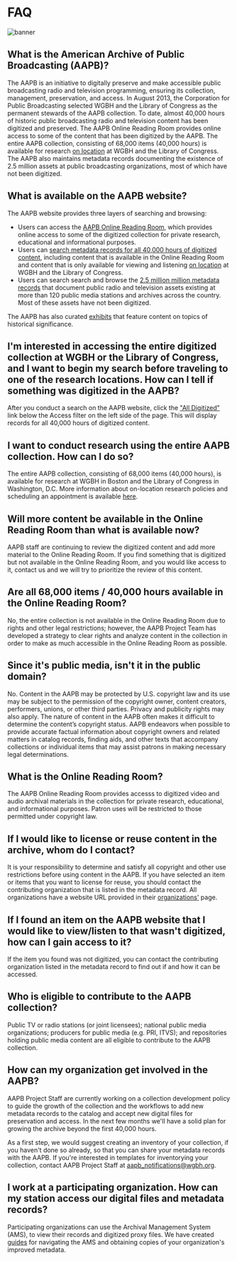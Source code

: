 # FAQ

![banner](/page-banners/banner2.jpg)

## What is the American Archive of Public Broadcasting (AAPB)?

The AAPB is an initiative to digitally preserve and make accessible 
public broadcasting radio and television programming, ensuring its collection, 
management, preservation, and access. In August 2013, the Corporation for 
Public Broadcasting selected WGBH and the Library of Congress as the permanent 
stewards of the AAPB collection. To date, almost 40,000 hours of historic public broadcasting radio and
television content has been digitized and preserved. The AAPB Online Reading Room provides online access to some of the content that has been digitized by the AAPB. The entire AAPB collection, consisting of 68,000 items (40,000 hours) is available for research [on location](/on-location) at WGBH and the Library of Congress. The AAPB also maintains metadata records documenting the existence of 2.5 million assets at public broadcasting organizations, most of which have not been digitized.

## What is available on the AAPB website?

The AAPB website provides three layers of searching and browsing:

- Users can access the [AAPB Online Reading Room](/catalog?q=&utf8=%E2%9C%93&f[access_types][]=online), which provides online access to some of the digitized collection for private research, educational and informational purposes. 
- Users can [search metadata records for all 40,000 hours of digitized content](/catalog?q=&utf8=%E2%9C%93&f[access_types][]=digitized), including content that is available in the Online Reading Room and content that is only available for viewing and listening [on location](/on-location) at WGBH and the Library of Congress. 
- Users can search search and browse the [2.5 million million metadata records](/catalog?q=&utf8=%E2%9C%93&f[access_types][]=all) that document public radio and television assets existing at more than 120 public media stations and archives across the country. Most of these assets have not been digitized. 

The AAPB has also curated [exhibits](/exhibits) that feature content on topics of historical significance.

## I'm interested in accessing the entire digitized collection at WGBH or the Library of Congress, and I want to begin my search before traveling to one of the research locations. How can I tell if something was digitized in the AAPB?

After you conduct a search on the AAPB website, click the ["All Digitized"](/catalog?q=&utf8=%E2%9C%93&f[access_types][]=digitized) link below the Access filter on the left side of the page. This will display records for all 40,000 hours of digitized content.

## I want to conduct research using the entire AAPB collection. How can I do so?

The entire AAPB collection, consisting of 68,000 items (40,000 hours), is available for research at 
WGBH in Boston and the Library of Congress in 
Washington, D.C. More information about on-location research policies and 
scheduling an appointment is available [here](/on-location). 

## Will more content be available in the Online Reading Room than what is available now?

AAPB staff are continuing to review the digitized content and add more material to the Online Reading Room. If you find something that is digitized but not available in the Online Reading Room, and you would like access to it, contact us and we will try to prioritize the review of this content.

## Are all 68,000 items / 40,000 hours available in the Online Reading Room?
 
No, the entire collection is not available in the Online Reading Room due to rights and other 
legal restrictions; however, the AAPB Project Team has developed a strategy to 
clear rights and analyze content in the collection in order to make as much 
accessible in the Online Reading Room as possible. 

## Since it's public media, isn't it in the public domain?

No. Content in the AAPB may be protected by U.S. copyright law and its use may 
be subject to the permission of the copyright owner, content creators, 
performers, unions, or other third parties. Privacy and publicity rights may 
also apply. The nature of content in the AAPB often makes it difficult to 
determine the content’s copyright status. AAPB endeavors when possible to 
provide accurate factual information about copyright owners and related matters 
in catalog records, finding aids, and other texts that accompany collections or 
individual items that may assist patrons in making necessary legal 
determinations. 

## What is the Online Reading Room?

The AAPB Online Reading Room provides accesss to digitized video and audio archival materials in the 
collection for private research, educational, and informational purposes. Patron 
uses will be restricted to those permitted under copyright law. 

## If I would like to license or reuse content in the archive, whom do I contact?

It is your responsibility to determine and satisfy all copyright and other use 
restrictions before using content in the AAPB. If you have selected an item or 
items that you want to license for reuse, you should contact the contributing 
organization that is listed in the metadata record. All organizations have a website URL provided in their [organizations'](/participating-orgs) page.

## If I found an item on the AAPB website that I would like to view/listen to that wasn't digitized, how can I gain access to it?

If the item you found was not digitized, you can contact the contributing 
organization listed in the metadata record to find out if and how it can be 
accessed.

## Who is eligible to contribute to the AAPB collection?

Public TV or radio stations (or joint licensees); national public media 
organizations; producers for public media (e.g. PRI, ITVS); and repositories 
holding public media content are all eligible to contribute to the AAPB 
collection.

## How can my organization get involved in the AAPB?

AAPB Project Staff are currently working on a collection development policy 
to guide the growth of the collection and the workflows to add new metadata 
records to the catalog and accept new digital files for preservation and 
access. In the next few months we'll have a solid plan for growing the archive 
beyond the first 40,000 hours.

As a first step, we would suggest creating an inventory of your collection, if 
you haven't done so already, so that you can share your metadata records with 
the AAPB. If you're interested in templates for inventorying your collection, 
contact AAPB Project Staff at aapb_notifications@wgbh.org.

## I work at a participating organization. How can my station access our digital files and metadata records?

Participating organizations can use the Archival Management System (AMS), to 
view their records and digitized proxy files. We have created 
[guides](/help/using-the-ams) for navigating the AMS and obtaining copies of 
your organization's improved metadata.

